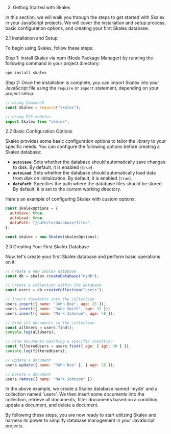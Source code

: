 2. Getting Started with Skalex

In this section, we will walk you through the steps to get started with Skalex in your JavaScript projects. We will cover the installation and setup process, basic configuration options, and creating your first Skalex database.

2.1 Installation and Setup

To begin using Skalex, follow these steps:

Step 1: Install Skalex via npm (Node Package Manager) by running the following command in your project directory:

```bash
npm install skalex
```

Step 2: Once the installation is complete, you can import Skalex into your JavaScript file using the `require` or `import` statement, depending on your project setup:

```javascript
// Using CommonJS
const Skalex = require("skalex");

// Using ES6 modules
import Skalex from "skalex";
```

2.2 Basic Configuration Options

Skalex provides some basic configuration options to tailor the library to your specific needs. You can configure the following options before creating a Skalex database:

- **`autoSave`**: Sets whether the database should automatically save changes to disk. By default, it is enabled (`true`).
- **`autoLoad`**: Sets whether the database should automatically load data from disk on initialization. By default, it is enabled (`true`).
- **`dataPath`**: Specifies the path where the database files should be stored. By default, it is set to the current working directory.

Here's an example of configuring Skalex with custom options:

```javascript
const skalexOptions = {
  autoSave: true,
  autoLoad: true,
  dataPath: "/path/to/database/files",
};

const skalex = new Skalex(skalexOptions);
```

2.3 Creating Your First Skalex Database

Now, let's create your first Skalex database and perform basic operations on it:

```javascript
// Create a new Skalex database
const db = skalex.createDatabase("mydb");

// Create a collection within the database
const users = db.createCollection("users");

// Insert documents into the collection
users.insert({ name: "John Doe", age: 25 });
users.insert({ name: "Jane Smith", age: 32 });
users.insert({ name: "Mark Johnson", age: 40 });

// Find all documents in the collection
const allUsers = users.find();
console.log(allUsers);

// Find documents matching a specific condition
const filteredUsers = users.find({ age: { $gt: 30 } });
console.log(filteredUsers);

// Update a document
users.update({ name: "John Doe" }, { age: 26 });

// Delete a document
users.remove({ name: "Mark Johnson" });
```

In the above example, we create a Skalex database named 'mydb' and a collection named 'users'. We then insert some documents into the collection, retrieve all documents, filter documents based on a condition, update a document, and delete a document.

By following these steps, you are now ready to start utilizing Skalex and harness its power to simplify database management in your JavaScript projects.
